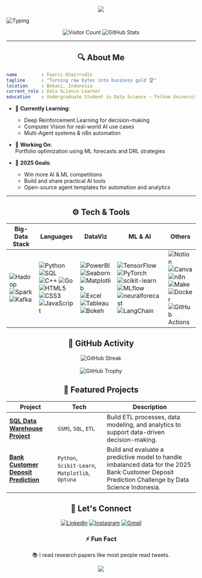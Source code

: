 <!-- ===================================================================
     🚀 BIG-DATA & DATA-SCIENCE GITHUB PROFILE README
==================================================================== -->

<!-- 1. HEADER ANIMASI -->
<p align="center">
  <img src="https://capsule-render.vercel.app/api?type=waving&color=gradient&height=100&animation=fadeIn"/>
</p>
       
![Typing](https://readme-typing-svg.herokuapp.com?font=Fira+Code&size=25&duration=4000&color=00b4d8&center=true&vCenter=true&lines=Hi!+I'm+Faaris+Khairrudin;Machine+Learning+Enthusiast;Passionate+about+Data+&+Insight;Building+AI+Agents+from+Ideas+to+Execution)



<!-- 2. VISITOR COUNTER & STATUS -->
<p align="center">
  <img alt="Visitor Count" src="https://komarev.com/ghpvc/?username=FaarisKhairrudin&style=flat-square&color=00b4d8"/>
  <img alt="GitHub Stats" src="https://github-readme-stats.vercel.app/api?username=FaarisKhairrudin&show_icons=true&hide_border=true&theme=radical"/>
</p>

---

<!-- 3. ABOUT ME -->
<h2 align="center">🔍 About Me</h2>

```yaml
name         : Faaris Khairrudin
tagline      : "Turning raw bytes into business gold 🏆"
location     : Bekasi, Indonesia
current_role : Data Science Learner
education    : Undergraduate Student in Data Science – Telkom University
```

- 🌱 **Currently Learning**:  
  - Deep Reinforcement Learning for decision-making  
  - Computer Vision for real-world AI use cases  
  - Multi-Agent systems & n8n automation  

- 🔭 **Working On**:  
  Portfolio optimization using ML forecasts and DRL strategies

- 🎯 **2025 Goals**:  
  - Win more AI & ML competitions  
  - Build and share practical AI tools  
  - Open-source agent templates for automation and analytics

---

<!-- 4. Tech & Tools -->
<h2 align="center">⚙️ Tech & Tools</h2>

| Big-Data Stack | Languages | DataViz | ML & AI | Others |
|----------------|-----------|---------|---------|--------|
| ![Hadoop](https://img.shields.io/badge/-Hadoop-ffa500?style=flat-square&logo=apachehadoop&logoColor=white) ![Spark](https://img.shields.io/badge/-Spark-e25a1c?style=flat-square&logo=apachespark&logoColor=white) ![Kafka](https://img.shields.io/badge/-Kafka-231f20?style=flat-square&logo=apachekafka&logoColor=white) | ![Python](https://img.shields.io/badge/-Python-3776ab?style=flat-square&logo=python&logoColor=white) ![SQL](https://img.shields.io/badge/-SQL-336791?style=flat-square&logo=postgresql&logoColor=white) ![C++](https://img.shields.io/badge/-C++-00599c?style=flat-square&logo=c%2B%2B&logoColor=white) ![Go](https://img.shields.io/badge/-Go-00add8?style=flat-square&logo=go&logoColor=white) ![HTML5](https://img.shields.io/badge/-HTML5-e34f26?style=flat-square&logo=html5&logoColor=white) ![CSS3](https://img.shields.io/badge/-CSS3-1572b6?style=flat-square&logo=css3&logoColor=white) ![JavaScript](https://img.shields.io/badge/-JavaScript-f7df1e?style=flat-square&logo=javascript&logoColor=black) | ![PowerBI](https://img.shields.io/badge/-PowerBI-f2c811?style=flat-square&logo=powerbi&logoColor=black) ![Seaborn](https://img.shields.io/badge/-Seaborn-3776ab?style=flat-square&logo=python&logoColor=white) ![Matplotlib](https://img.shields.io/badge/-Matplotlib-11557c?style=flat-square&logo=python&logoColor=white) ![Excel](https://img.shields.io/badge/-Excel-217346?style=flat-square&logo=microsoftexcel&logoColor=white) ![Tableau](https://img.shields.io/badge/-Tableau-e97627?style=flat-square&logo=tableau&logoColor=white) ![Bokeh](https://img.shields.io/badge/-Bokeh-542583?style=flat-square&logo=bokeh&logoColor=white) | ![TensorFlow](https://img.shields.io/badge/-TensorFlow-ff6f00?style=flat-square&logo=tensorflow&logoColor=white) ![PyTorch](https://img.shields.io/badge/-PyTorch-ee4c2c?style=flat-square&logo=pytorch&logoColor=white) ![scikit-learn](https://img.shields.io/badge/-scikit--learn-f7931e?style=flat-square&logo=scikit-learn&logoColor=white) ![MLflow](https://img.shields.io/badge/-MLflow-0194e2?style=flat-square&logo=mlflow&logoColor=white) ![neuralforecast](https://img.shields.io/badge/-neuralforecast-00b4d8?style=flat-square&logo=pytorch&logoColor=white) ![LangChain](https://img.shields.io/badge/-LangChain-1c3c3c?style=flat-square&logo=langchain&logoColor=white) | ![Notion](https://img.shields.io/badge/-Notion-000?style=flat-square&logo=notion&logoColor=white) ![Canva](https://img.shields.io/badge/-Canva-7c3aed?style=flat-square&logo=canva&logoColor=white) ![n8n](https://img.shields.io/badge/-n8n-1f2937?style=flat-square&logo=n8n&logoColor=white) ![Make](https://img.shields.io/badge/-Make-00d4aa?style=flat-square&logo=make&logoColor=white) ![Docker](https://img.shields.io/badge/-Docker-2496ed?style=flat-square&logo=docker&logoColor=white) ![GitHub Actions](https://img.shields.io/badge/-GitHub%20Actions-2088ff?style=flat-square&logo=githubactions&logoColor=white)  |

<!-- 5. GitHub Activity -->
<h2 align="center">🏅 GitHub Activity</h2>

<p align="center">
  <img alt="GitHub Streak" src="https://streak-stats.demolab.com/?user=FaarisKhairrudin&theme=radical&hide_border=true"/>
  <br/><br/>
  <img alt="GitHub Trophy" src="https://github-profile-trophy.vercel.app/?username=FaarisKhairrudin&theme=radical&no-frame=true&no-bg=true"/>
</p>

<!-- 6. Featured Projects -->
<h2 align="center">🚀 Featured Projects</h2>

| Project | Tech | Description |
|---------|------|-------------|
| [**SQL Data Warehouse Project**](https://github.com/FaarisKhairrudin/SQL-Data-Warehouse-Project) | `SSMS`, `SQL`, `ETL` | Build ETL processes, data modeling, and analytics to support data-driven decision-making.  |
| [**Bank Customer Deposit Prediction**](https://github.com/FaarisKhairrudin/bank-customer-deposit-prediction) | `Python`, `Scikit-Learn`, `Matplotlib`, `Optuna` | Build and evaluate a predictive model to handle imbalanced data for the 2025 Bank Customer Deposit Prediction Challenge by Data Science Indonesia. |

<!-- 8. Social Links -->
<h2 align="center">🔗 Let's Connect</h2>

<p align="center">
  <a href="https://www.linkedin.com/in/faaris-khairrudin-a10209310?utm_source=share&utm_campaign=share_via&utm_content=profile&utm_medium=android_app"><img alt="LinkedIn" src="https://img.shields.io/badge/-LinkedIn-0077b5?style=for-the-badge&logo=linkedin&logoColor=white"/></a>
  <a href="https://www.instagram.com/faaris_khairrudin?igsh=MWhjdzU2NXp4ZTcyNQ=="><img alt="Instagram" src="https://img.shields.io/badge/-Instagram-12100e?style=for-the-badge&logo=instagram&logoColor=white"/></a>
  <a href="mailto:faariskhairrudin@gmail.com"><img alt="Gmail" src="https://img.shields.io/badge/-Gmail-d14836?style=for-the-badge&logo=gmail&logoColor=white"/></a>
</p>

<!-- 9. Fun Fact -->
<h3 align="center">⚡ Fun Fact</h3>
<p align="center">
  📚 I read research papers like most people read tweets.
</p>

<!-- 10. Footer -->
<p align="center">
  <img src="https://capsule-render.vercel.app/api?type=wave&color=gradient&height=60&section=footer"/>
</p>
